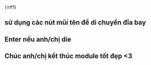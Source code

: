 {\rtf1}
## sử dụng các nút mũi tên để di chuyển đĩa bay
## Enter nếu anh/chị die
## Chúc anh/chị kết thúc module tốt đẹp <3